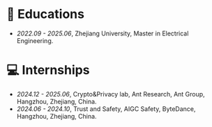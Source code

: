 # 📖 Educations
- *2022.09 - 2025.06*, Zhejiang University, Master in Electrical Engineering. 

# 💻 Internships
- *2024.12 - 2025.06*, Crypto&Privacy lab, Ant Research, Ant Group, Hangzhou, Zhejiang, China.
- *2024.06 - 2024.10*, Trust and Safety, AIGC Safety, ByteDance, Hangzhou, Zhejiang, China.
